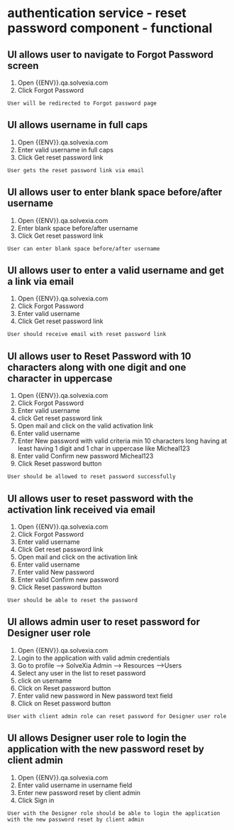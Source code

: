 # authentication service - reset password component - functional

## UI allows user to navigate to Forgot Password screen

1. Open {{ENV}}.qa.solvexia.com 
2. Click Forgot Password

`User will be redirected to Forgot password page`

## UI allows username in full caps

1. Open {{ENV}}.qa.solvexia.com
2. Enter valid username in full caps 
3. Click Get reset password link

`User gets the reset password link via email`

## UI allows user to enter blank space before/after username

1. Open {{ENV}}.qa.solvexia.com 
2. Enter blank space before/after username
3. Click Get reset password link

`User can enter blank space before/after username`

## UI allows user to enter a valid username and get a link via email

1. Open {{ENV}}.qa.solvexia.com
2. Click Forgot Password 
3. Enter valid username
4. Click Get reset password link

`User should receive email with reset password link`

## UI allows user to Reset Password with 10 characters along with one digit and one character in uppercase
 
1. Open {{ENV}}.qa.solvexia.com 
2. Click Forgot Password
3. Enter valid username
4. click Get reset password link
5. Open mail and click on the valid activation link
6. Enter valid username
7. Enter New password with valid criteria min 10 characters long having at least having 1 digit and 1 char in uppercase like Micheal123
8. Enter valid Confirm new password Micheal123
9. Click Reset password button

`User should be allowed to reset password successfully`

## UI allows user to reset password with the activation link received via email

1. Open {{ENV}}.qa.solvexia.com 
2. Click Forgot Password
3. Enter valid username
4. Click Get reset password link
5. Open mail and click on the activation link
6. Enter valid username
7. Enter valid New password
8. Enter valid Confirm new password
9. Click Reset password button

`User should be able to reset the password`

## UI allows admin user to reset password for Designer user role 

1. Open {{ENV}}.qa.solvexia.com
2. Login to the application with valid admin credentials
3. Go to profile --> SolveXia Admin --> Resources -->Users 
4. Select any user in the list to reset password
5. click on username
6. Click on Reset password button
7. Enter valid new password in New password text field
8. Click on Reset password button

`User with client admin role can reset password for Designer user role`

## UI allows Designer user role to login the application with the new password reset by client admin

1. Open {{ENV}}.qa.solvexia.com
2. Enter valid username in username field
3. Enter new password reset by client admin
4. Click Sign in

`User with the Designer role should be able to login the application with the new password reset by client admin`
